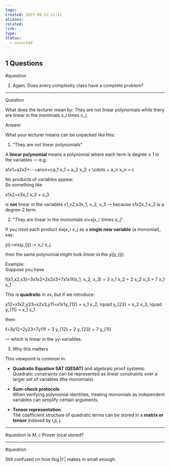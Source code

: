 ```yaml
---
tags: 
Created: 2025-08-11 11:11
aliases: 
related: 
link: 
Type: 
Status:
  - unsorted
---
```

## 1 Questions

#question 
1. Again, Does every complexity class have a complete problem?

---
Question

What does the lecturer mean by: They are not linear polynomials while thery are linear in the monimials x_i times x_j

Answer

What your lecturer means can be unpacked like this:

 1. "They are not linear polynomials"

A **linear polynomial** means a polynomial where each term is degree ≤ 1 in the variables — e.g.

a1x1+a2x2+⋯+anxn+ca_1 x_1 + a_2 x_2 + \cdots + a_n x_n + c

No products of variables appear.  
So something like

x1x2+x3x_1 x_2 + x_3

is **not** linear in the variables x1,x2,x3x_1, x_2, x_3 — because x1x2x_1 x_2 is a degree-2 term.

 2. "They are linear in the monomials xi×xjx_i \times x_j"

If you _treat_ each product xixjx_i x_j as a **single new variable** (a monomial), say:

yij:=xixjy_{ij} := x_i x_j

then the same polynomial might look _linear_ in the yijy_{ij}.

Example:  
Suppose you have

f(x1,x2,x3)=3x1x2+2x2x3+7x1x1f(x_1, x_2, x_3) = 3 x_1 x_2 + 2 x_2 x_3 + 7 x_1 x_1

This is **quadratic** in xx, but if we introduce:

y12=x1x2,y23=x2x3,y11=x1x1y_{12} = x_1 x_2, \quad y_{23} = x_2 x_3, \quad y_{11} = x_1 x_1

then:

f=3y12+2y23+7y11f = 3 y_{12} + 2 y_{23} + 7 y_{11}

— which is linear in the yy-variables.

 3. Why this matters

This viewpoint is common in:

- **Quadratic Equation SAT (QESAT)** and algebraic proof systems:  
    Quadratic constraints can be represented as _linear_ constraints over a larger set of variables (the monomials).
    
- **Sum-check protocols**:  
    When verifying polynomial identities, treating monomials as independent variables can simplify certain arguments.
    
- **Tensor representation**:  
    The coefficient structure of quadratic terms can be stored in a **matrix or tensor** indexed by i,ji, j.

---
#question 
Is $M,c$ Prover local stored?


---
#question 

Still confused on how $l\log|\mathbb{F}|$ makes $m$ small enough.
